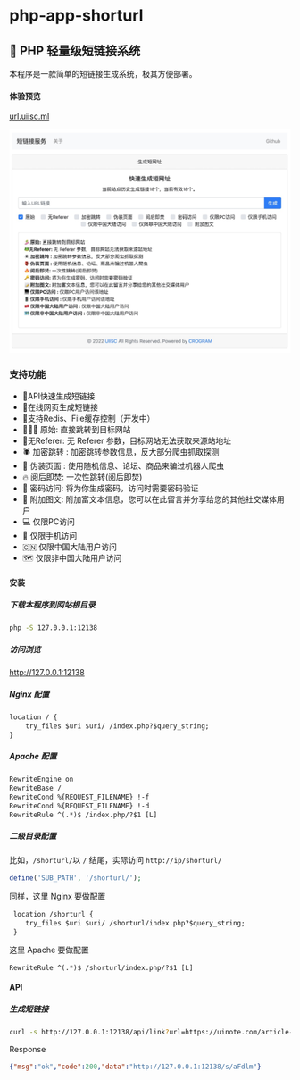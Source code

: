 # php-app-shorturl

## 🔗 PHP 轻量级短链接系统

本程序是一款简单的短链接生成系统，极其方便部署。

#### 体验预览

[url.uiisc.ml](http://url.uiisc.ml)

![preview](WX20221126-114544.jpg)

### 支持功能

- 🌵API快速生成短链接
- 🌱在线网页生成短链接
- 🍄支持Redis、File缓存控制（开发中）
- 🏄🏼‍♀️ 原始: 直接跳转到目标网站
- 🐸无Referer: 无 Referer 参数，目标网站无法获取来源站地址
- 🕷 加密跳转 : 加密跳转参数信息，反大部分爬虫抓取探测
- 👺 伪装页面 : 使用随机信息、论坛、商品来骗过机器人爬虫
- 🔥 阅后即焚: 一次性跳转(阅后即焚)
- 🔑 密码访问: 将为你生成密码，访问时需要密码验证
- 📝 附加图文: 附加富文本信息，您可以在此留言并分享给您的其他社交媒体用户
- 💻 仅限PC访问
- 📱 仅限手机访问
- 🇨🇳 仅限中国大陆用户访问
- 🗺️ 仅限非中国大陆用户访问


#### 安装

##### 下载本程序到网站根目录

```bash
php -S 127.0.0.1:12138
```

##### 访问浏览

http://127.0.0.1:12138

##### Nginx 配置

```nginx
location / {
    try_files $uri $uri/ /index.php?$query_string;
}
```

##### Apache 配置

```apl
RewriteEngine on
RewriteBase /
RewriteCond %{REQUEST_FILENAME} !-f
RewriteCond %{REQUEST_FILENAME} !-d
RewriteRule ^(.*)$ /index.php/?$1 [L]
```


##### 二级目录配置

比如，`/shorturl/`以 `/` 结尾，实际访问 `http://ip/shorturl/`

```php
define('SUB_PATH', '/shorturl/');
```

同样，这里 Nginx 要做配置

```nginx
 location /shorturl {
    try_files $uri $uri/ /shorturl/index.php?$query_string;
 }
```

这里 Apache 要做配置

```apl
RewriteRule ^(.*)$ /shorturl/index.php/?$1 [L]
```

#### API

##### 生成短链接

```bash
curl -s http://127.0.0.1:12138/api/link?url=https://uinote.com/article-430.html
```

Response

```json
{"msg":"ok","code":200,"data":"http://127.0.0.1:12138/s/aFdlm"}
```

